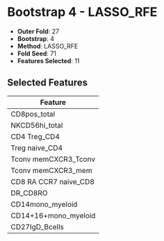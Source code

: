 # Bootstrap 4 - LASSO_RFE

- **Outer Fold**: 27
- **Bootstrap**: 4
- **Method**: LASSO_RFE
- **Fold Seed**: 71
- **Features Selected**: 11

## Selected Features

| Feature |
|---------|
| CD8pos_total |
| NKCD56hi_total |
| CD4 Treg_CD4 |
| Treg naive_CD4 |
| Tconv memCXCR3_Tconv |
| Tconv memCXCR3_mem |
| CD8 RA CCR7 naive_CD8 |
| DR_CD8RO |
| CD14mono_myeloid |
| CD14+16+mono_myeloid |
| CD27IgD_Bcells |
